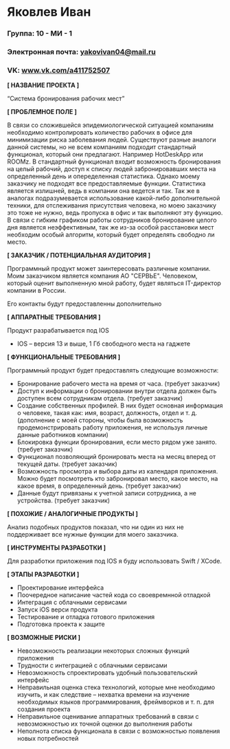 # Яковлев Иван

### Группа: 10 - МИ - 1
### Электронная почта: yakovivan04@mail.ru
### VK: www.vk.com/a411752507


**[ НАЗВАНИЕ ПРОЕКТА ]**

“Система бронирования рабочих мест”

**[ ПРОБЛЕМНОЕ ПОЛЕ ]**

В связи со сложившейся эпидемиологической ситуацией компаниям необходимо контролировать количество рабочих в офисе для минимизации риска заболевания людей. Существуют разные аналоги данной системы, но не всем компаниям подходит стандартный функционал, который они предлагают. Например HotDeskApp или ROOMz. В стандартный функционал входит возможность бронирования на целый рабочий, доступ к списку людей забронировавших места на определенный день и опеределенная статистика. Однако моему заказчику не подходят все предоставляемые функции. Статистика является излишней, ведь в компании она ведется и так. Так же в аналогах подразумевается использование какой-либо дополнительной техники, для отслеживания присутствия человека, но моею заказчику это тоже не нужно, ведь пропуска в офис и так выполняют эту функцию. В связи с гибким графиком работы сотрудников бронирование целого дня является неэффективным, так же из-за особой расстановки мест необходим особый алгоритм, который будет определять свободно ли место. 

**[ ЗАКАЗЧИК / ПОТЕНЦИАЛЬНАЯ АУДИТОРИЯ ]**

Программный продукт может заинтересовать различные компании. Моим заказчиком является компания АО "СЕРВЬЕ". Человеком, который оценит выполненную мной работу, будет являться IT-директор компании в России.

Его контакты будут предоставленны дополнительно


**[ АППАРАТНЫЕ ТРЕБОВАНИЯ ]** 

Продукт разрабатывается под IOS

* IOS – версия 13 и выше, 1 Гб свободного места на гаджете

**[ ФУНКЦИОНАЛЬНЫЕ ТРЕБОВАНИЯ ]**

Программный продукт будет предоставлять следующие возможности:
* Бронирование рабочего места на время от часа. (требует заказчик)
* Доступ к информации о бронировании внутри отдела должен быть доступен всем сотрудникам отдела. (требует заказчик)
* Создание собственных профилей. В них будет основная информация о человеке, такая как: имя, возраст, должность, отдел и т. д. (дополнение с моей стороны, чтобы была возможность продемонстрировать работу приложения, не используя личные данные работников компании)
* Блокировка функции бронирования, если место рядом уже занято. (требует заказчик)
* Функционал позволяющий бронировать места на месяц вперед от текущей даты. (требует заказчик)
* Возможность просмотра и выбора даты из календаря приложения. Можно будет посмотреть кто забронировал место, какое место, на какое время, в определенный день. (требует заказчик)
* Данные будут привязаны к учетной записи сотрудника, а не устройства. (требует заказчик)

**[ ПОХОЖИЕ / АНАЛОГИЧНЫЕ ПРОДУКТЫ ]**

Анализ подобных продуктов показал, что ни один из них не поддерживает все нужные функции для моего заказчика.

**[ ИНСТРУМЕНТЫ РАЗРАБОТКИ ]**

Для разработки приложения под IOS я буду использовать Swift / XCode.

**[ ЭТАПЫ РАЗРАБОТКИ ]**

*	Проектирование интерфейса
*	Поочередное написание частей кода со своевремнной отладкой
*	Интеграция с облачными сервисами
*	Запуск iOS верси продукта
*	Тестирование и отладка готового приложения
*	Подготовка проекта к защите

**[ ВОЗМОЖНЫЕ РИСКИ ]**

*	Невозможность реализации некоторых сложных функций приложения
*	Трудности с интеграцией с облачными сервисами
*	Невозможность спроектировать удобный пользовательский интерфейс 
*	Неправильная оценка стека технологий, которые мне необходимо изучить, и как следствие – нехватка времени на изучение необходимых языков программирования, фреймворков и т. п. для создания проекта
* Неправильное оценивание аппаратных требований в связи с невозможностью их точной оценки до выполнения работы
* Неполнота списка функционала в связи с возможностью появления новых потребностей
